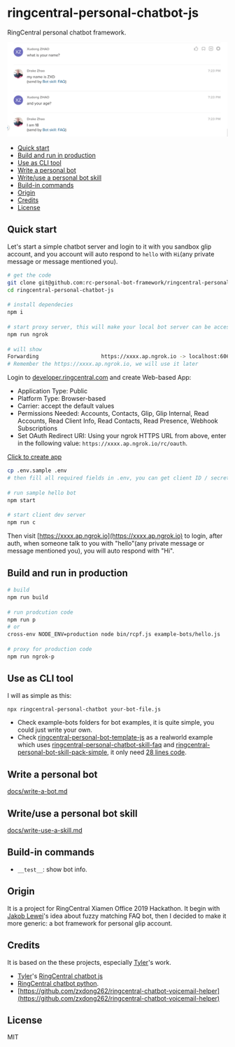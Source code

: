 # ringcentral-personal-chatbot-js <!-- omit in toc -->

RingCentral personal chatbot framework.

![ ](https://github.com/rc-personal-bot-framework/ringcentral-personal-chatbot-skill-faq/raw/master/screenshots/s1.png)

- [Quick start](#quick-start)
- [Build and run in production](#build-and-run-in-production)
- [Use as CLI tool](#use-as-cli-tool)
- [Write a personal bot](#write-a-personal-bot)
- [Write/use a personal bot skill](#writeuse-a-personal-bot-skill)
- [Build-in commands](#build-in-commands)
- [Origin](#origin)
- [Credits](#credits)
- [License](#license)

## Quick start

Let's start a simple chatbot server and login to it with you sandbox glip account, and you account will auto respond to `hello` with `Hi`(any private message or message mentioned you).

```bash
# get the code
git clone git@github.com:rc-personal-bot-framework/ringcentral-personal-chatbot-js.git
cd ringcentral-personal-chatbot-js

# install dependecies
npm i

# start proxy server, this will make your local bot server can be accessed by RingCentral service
npm run ngrok

# will show
Forwarding                    https://xxxx.ap.ngrok.io -> localhost:6066
# Remember the https://xxxx.ap.ngrok.io, we will use it later
```

Login to [developer.ringcentral.com](https://developer.ringcentral.com/) and create Web-based App:

- Application Type: Public
- Platform Type: Browser-based
- Carrier: accept the default values
- Permissions Needed: Accounts, Contacts, Glip, Glip Internal, Read Accounts, Read Client Info, Read Contacts, Read Presence, Webhook Subscriptions
- Set OAuth Redirect URI: Using your ngrok HTTPS URL from above, enter in the following value: `https://xxxx.ap.ngrok.io/rc/oauth`.

<a href="https://developer.ringcentral.com/new-app?name=Sample+Personal+Bot+App&desc=A+sample+app+created+in+conjunction+with+the+ringcentral+personal+bot+framework&public=true&type=BrowserBased&carriers=7710,7310,3420&permissions=Accounts,Contacts,Glip,GlipInternal,ReadAccounts,ReadClientInfo,ReadContacts,ReadMessages,ReadPresence,WebhookSubscriptions&redirectUri=" target="_blank">Click to create app</a>

```bash
cp .env.sample .env
# then fill all required fields in .env, you can get client ID / secret from app setting

# run sample hello bot
npm start

# start client dev server
npm run c

```

Then visit [https://xxxx.ap.ngrok.io](https://xxxx.ap.ngrok.io) to login, after auth, when someone talk to you with "hello"(any private message or message mentioned you), you will auto respond with "Hi".

## Build and run in production

```bash
# build
npm run build

# run prodcution code
npm run p
# or
cross-env NODE_ENV=production node bin/rcpf.js example-bots/hello.js

# proxy for production code
npm run ngrok-p
```

## Use as CLI tool

I will as simple as this:

```bash
npx ringcentral-personal-chatbot your-bot-file.js
```

- Check example-bots folders for bot examples, it is quite simple, you could just write your own.
- Check [ringcentral-personal-bot-template-js](https://github.com/rc-personal-bot-framework/ringcentral-personal-bot-template-js) as a realworld example which uses [ringcentral-personal-chatbot-skill-faq](https://github.com/rc-personal-bot-framework/ringcentral-personal-chatbot-skill-faq) and [ringcentral-personal-bot-skill-pack-simple](https://github.com/rc-personal-bot-framework/ringcentral-personal-bot-skill-pack-simple), it only need [28 lines code](https://github.com/rc-personal-bot-framework/ringcentral-personal-bot-template-js/blob/master/src/server/index.js).

## Write a personal bot

[docs/write-a-bot.md](docs/write-a-bot.md)

## Write/use a personal bot skill

[docs/write-use-a-skill.md](docs/write-use-a-skill.md)

## Build-in commands

- `__test__`: show bot info.

## Origin

It is a project for RingCentral Xiamen Office 2019 Hackathon. It begin with [Jakob Lewei](https://github.com/orgs/rc-personal-bot-framework/people/jakob-lewei)'s idea about fuzzy matching FAQ bot, then I decided to make it more generic: a bot framework for personal glip account.

## Credits

It is based on the these projects, especially [Tyler](https://github.com/tylerlong)'s work.

- [Tyler](https://github.com/tylerlong)'s [RingCentral chatbot js](https://github.com/ringcentral/ringcentral-chatbot-js)
- [RingCentral chatbot python](https://github.com/zxdong262/ringcentral-chatbot-python).
- [https://github.com/zxdong262/ringcentral-chatbot-voicemail-helper](https://github.com/zxdong262/ringcentral-chatbot-voicemail-helper)

## License

MIT
